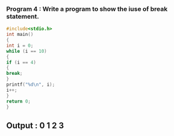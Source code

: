 ### Program 4 : Write a program to show the iuse of break statement.

```C
#include<stdio.h>
int main()
{
int i = 0;
while (i == 10)
{
if (i == 4)
{
break;
}
printf("%d\n", i);
i++;
}
return 0;
}
```

## Output : 0 1 2 3
